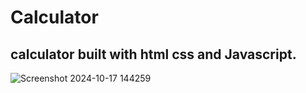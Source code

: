 # Calculator
## calculator built with html css and Javascript.

![Screenshot 2024-10-17 144259](https://github.com/user-attachments/assets/fd1ae3b4-feb6-4501-a9cf-610dbe3a5ec1)

